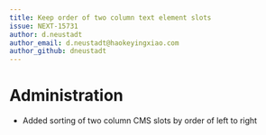 ```yaml
---
title: Keep order of two column text element slots
issue: NEXT-15731
author: d.neustadt
author_email: d.neustadt@haokeyingxiao.com 
author_github: dneustadt
---
```

# Administration
* Added sorting of two column CMS slots by order of left to right
